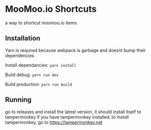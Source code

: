 # MooMoo.io Shortcuts
a way to shortcut moomoo.io items

## Installation

Yarn is required because webpack is garbage and doesnt bump their dependencies

Install dependancies: `yarn install`

Build debug: `yarn run dev`

Build production: `yarn run build`

## Running

go to releases and install the latest version, it should install itself to tampermonkey if you have tampermonkey installed.
to install tampermonkey, go to https://tampermonkey.net
